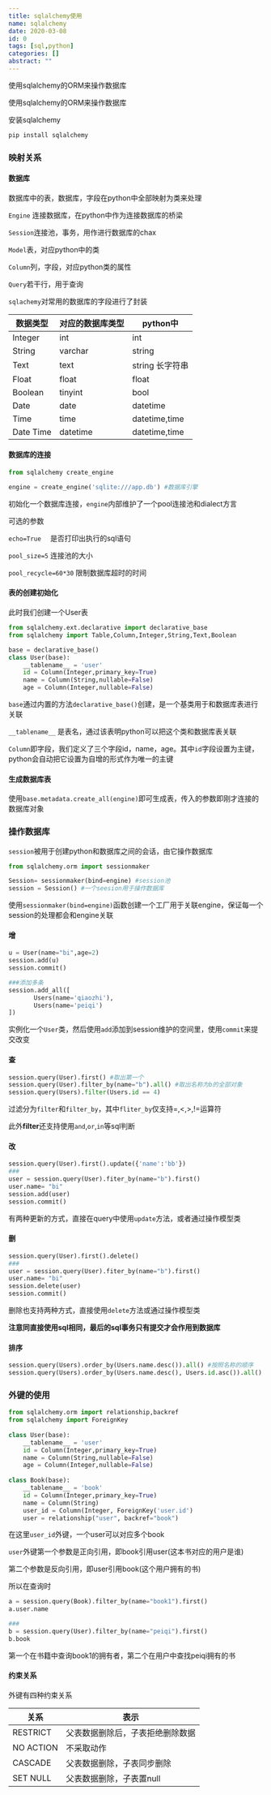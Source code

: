 ```yaml
---
title: sqlalchemy使用
name: sqlalchemy
date: 2020-03-08
id: 0
tags: [sql,python]
categories: []
abstract: ""
---
```



使用sqlalchemy的ORM来操作数据库


<!--more-->


使用sqlalchemy的ORM来操作数据库

<!--more-->

安装sqlalchemy

```python
pip install sqlalchemy
```

### 映射关系

#### 数据库

数据库中的表，数据库，字段在python中全部映射为类来处理

`Engine` 连接数据库，在python中作为连接数据库的桥梁

`Session`连接池，事务，用作进行数据库的chax

`Model`表，对应python中的类

`Column`列，字段，对应python类的属性

`Query`若干行，用于查询

`sqlachemy`对常用的数据库的字段进行了封装

| 数据类型  | 对应的数据库类型 | python中        |
| --------- | ---------------- | --------------- |
| Integer   | int              | int             |
| String    | varchar          | string          |
| Text      | text             | string 长字符串 |
| Float     | float            | float           |
| Boolean   | tinyint          | bool            |
| Date      | date             | datetime        |
| Time      | time             | datetime,time   |
| Date Time | datetime         | datetime,time   |

#### 数据库的连接

```python
from sqlalchemy create_engine

engine = create_engine('sqlite:///app.db') #数据库引擎
```

初始化一个数据库连接，`engine`内部维护了一个pool连接池和dialect方言

可选的参数

`echo=True	`	是否打印出执行的sql语句

`pool_size=5` 	连接池的大小

`pool_recycle=60*30`	限制数据库超时的时间

#### 表的创建初始化

此时我们创建一个User表

```python
from sqlalchemy.ext.declarative import declarative_base
from sqlalchemy import Table,Column,Integer,String,Text,Boolean

base = declarative_base()
class User(base):
    __tablename__ = 'user'
    id = Column(Integer,primary_key=True)
    name = Column(String,nullable=False)
    age = Column(Integer,nullable=False)
```

`base`通过内置的方法`declarative_base()`创建，是一个基类用于和数据库表进行关联

 `__tablename__` 是表名，通过该表明python可以把这个类和数据库表关联

`Column`即字段，我们定义了三个字段id，name，age。其中`id`字段设置为主键，python会自动把它设置为自增的形式作为唯一的主键

#### 生成数据库表

使用`base.metadata.create_all(engine)`即可生成表，传入的参数即刚才连接的数据库对象

### 操作数据库

`session`被用于创建python和数据库之间的会话，由它操作数据库

```python
from sqlalchemy.orm import sessionmaker

Session= sessionmaker(bind=engine) #session池
session = Session() #一个seesion用于操作数据库
```

使用`sessionmaker(bind=engine)`函数创建一个工厂用于关联engine，保证每一个session的处理都会和engine关联

#### 增

```python
u = User(name="bi",age=2)
session.add(u)
session.commit()

###添加多条
session.add_all([
       Users(name='qiaozhi'),
       Users(name='peiqi')
])
```

实例化一个`User`类，然后使用`add`添加到session维护的空间里，使用`commit`来提交改变

#### 查

```python
session.query(User).first() #取出第一个
session.query(User).filter_by(name="b").all() #取出名称为b的全部对象
session.query(Users).filter(Users.id == 4)
```

过滤分为`filter`和`filter_by`，其中`fliter_by`仅支持=,<,>,!=运算符

此外**filter**还支持使用`and`,`or`,`in`等sql判断

#### 改

```python
session.query(User).first().update({'name':'bb'})
###
user = session.query(User).fiter_by(name="b").first()
user.name= "bi"
session.add(user)
session.commit()
```

有两种更新的方式，直接在query中使用`update`方法，或者通过操作模型类

#### 删

```python
session.query(User).first().delete()
###
user = session.query(User).fiter_by(name="b").first()
user.name= "bi"
session.delete(user)
session.commit()
```

删除也支持两种方式，直接使用`delete`方法或通过操作模型类

**注意同直接使用sql相同，最后的sql事务只有提交才会作用到数据库**

#### 排序

```python
session.query(Users).order_by(Users.name.desc()).all() #按照名称的顺序
session.query(Users).order_by(Users.name.desc(), Users.id.asc()).all()
```

### 外键的使用

```python
from sqlalchemy.orm import relationship,backref
from sqlalchemy import ForeignKey
    
class User(base):
    __tablename__ = 'user'
    id = Column(Integer,primary_key=True)
    name = Column(String,nullable=False)
    age = Column(Integer,nullable=False)
    
class Book(base):
    __tablename__ = 'book'
    id = Column(Integer,primary_key=True)
    name = Column(String)
    user_id = Column(Integer, ForeignKey('user.id') 
    user = relationship("user", backref="book")
```

在这里`user_id`外键，一个user可以对应多个book

`user`外键第一个参数是正向引用，即book引用user(这本书对应的用户是谁)

第二个参数是反向引用，即user引用book(这个用户拥有的书)

所以在查询时

```python
a = session.query(Book).filter_by(name="book1").first()
a.user.name

###
b = session.query(User).filter_by(name="peiqi").first()
b.book
```

第一个在书籍中查询book1的拥有者，第二个在用户中查找peiqi拥有的书

#### 约束关系

外键有四种约束关系

| 关系      | 表示                             |
| --------- | -------------------------------- |
| RESTRICT  | 父表数据删除后，子表拒绝删除数据 |
| NO ACTION | 不采取动作                       |
| CASCADE   | 父表数据删除，子表同步删除       |
| SET NULL  | 父表数据删除，子表置null         |


